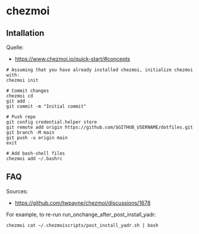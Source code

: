 # chezmoi

## Intallation 
Quelle:

- <https://www.chezmoi.io/quick-start/#concepts>

```shell
# Assuming that you have already installed chezmoi, initialize chezmoi with:
chezmoi init

# Commit changes
chezmoi cd
git add .
git commit -m "Initial commit"

# Push repo
git config credential.helper store
git remote add origin https://github.com/$GITHUB_USERNAME/dotfiles.git
git branch -M main
git push -u origin main
exit

# Add bash-shell files
chezmoi add ~/.bashrc
```
## FAQ

Sources:

- <https://github.com/twpayne/chezmoi/discussions/1678>

For example, to re-run run_onchange_after_post_install_yadr:
```shell
chezmoi cat ~/.chezmoiscripts/post_install_yadr.sh | bash
```